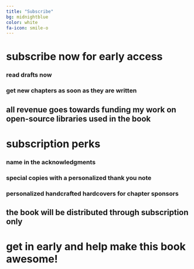 ```yaml
---
title: "Subscribe"
bg: midnightblue
color: white
fa-icon: smile-o
---
```


# subscribe now for early access

### read drafts now

### get new chapters as soon as they are written

## all revenue goes towards funding my work on open-source libraries used in the book

# subscription perks

### name in the acknowledgments

### special copies with a personalized thank you note

### personalized handcrafted hardcovers for chapter sponsors

## the book will be distributed through subscription only

# get in early and help make this book awesome!
